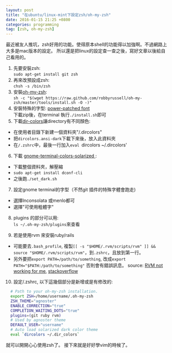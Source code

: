 ```yaml
---
layout: post
title: "在ubuntu/linux-mint下設定zsh/oh-my-zsh"
date: 2016-01-15 21:25 +0800
categories: programming
tag: [zsh, oh-my-zsh]
---
```


最近被友人推坑，zsh好用的功能。使得原本shell的功能得以加強啊。不過網路上大多是mac版本的設定。
所以還是把linux的設定查一查之後，寫好文章以後給自己看用的。
<!--more-->
1. 先要安裝zsh:  
`sudo apt-get install git zsh`
2. 再來改預設成zsh:  
`chsh -s /bin/zsh`
3. 安裝[oh-my-zsh](https://github.com/robbyrussell/oh-my-zsh):  
`sh -c "$(wget https://raw.github.com/robbyrussell/oh-my-zsh/master/tools/install.sh -O -)"`
4. 安裝特殊的字型: [power-patched font](https://github.com/powerline/fonts)  
  下載zip後，在terminal 執行`./install.sh`即可
5. 下載[dir-colors](https://github.com/seebi/dircolors-solarized)讓directory有不同顏色:
  - 在使用者目錄下新建一個資料夾"/.dircolors"
  - 把`dircolors.ansi-dark`下載下來後，放入此資料夾
  - 在`/.zshrc`中，最後一行加入`eval `dircolors ~/.dircolors'

6. 下載 [gnome-terminal-colors-solarized ](https://github.com/Anthony25/gnome-terminal-colors-solarized):
  - 下載整個資料夾，解壓縮
  - `sudo apt-get install dconf-cli`
  - 之後跑`./set_dark.sh`
7. 設定gnome terminal的字型（不然git 插件的特殊字體會跑走)
  - 選擇Inconsolata 或menlo都可
  - 選擇"可使用粗體字"

8. plugins 的部分可以用:  
`ls ~/.oh-my-zsh/plugins`來查看

9. 若是使用rvm 來安裝ruby/rails
  - 可能要去`.bash_profile`, 複製`[[ -s "$HOME/.rvm/scripts/rvm" ]] && source "$HOME/.rvm/scripts/rvm"`，到`.zshrc`，且放到第一行。  
  - 另外要把`export PATH=/path/to/something`, 改成`export PATH="$PATH:/path/to/something"`
    否則會有錯誤訊息。
  source: [RVM not working for me](https://gist.github.com/jacqueline-homan/8b2035ada0d6a2bded15), [stackoverflow](http://stackoverflow.com/questions/27784961/received-warning-message-path-set-to-rvm-after-updating-ruby-version-using-rvm)

10. 設定/.zshrc, 以下這幾個部分是新增或是有修改的:  

``` bash
  # Path to your oh-my-zsh installation.  
  export ZSH=/home/username/.oh-my-zsh
  ZSH_THEME="agnoster"
  ENABLE_CORRECTION="true"
  COMPLETION_WAITING_DOTS="true"
  plugins=(git ruby rvm)
  # Used by agnoster theme
  DEFAULT_USER="username"
  # Auto load solarized dark color theme
  eval `dircolors ~/.dir_colors`

```

就可以開開心心使用zsh了。
接下來就是好好學vim的時候了。
